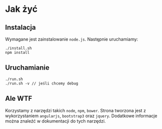# Jak żyć

## Instalacja

Wymagane jest zainstalowanie `node.js`. Następnie uruchamiamy:

```
./install.sh
npm install
```

## Uruchamianie

```
./run.sh
./run.sh -v // jeśli chcemy debug
```

## Ale WTF

Korzystamy z narzędzi takich `node`, `npm`, `bower`.
Strona tworzona jest z wykorzystaniem `angularjs`, `bootstrap3` oraz `jquery`. Dodatkowe informacje można znaleźć w dokumentacji do tych narzędzi.
